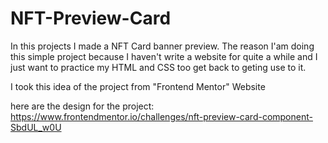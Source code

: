 # NFT-Preview-Card
In this projects I made a NFT Card banner preview. The reason I'am doing this simple project because I haven't write a website for quite a while and I just want to practice my HTML and CSS too get back to geting use to it. 

I took this idea of the project from "Frontend Mentor" Website 

here are the design for the project: https://www.frontendmentor.io/challenges/nft-preview-card-component-SbdUL_w0U
